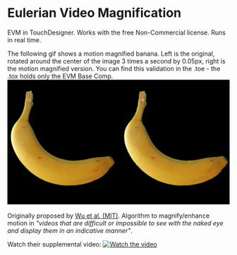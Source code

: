# Eulerian Video Magnification
EVM in TouchDesigner. Works with the free Non-Commercial license. Runs in real time.

The following gif shows a motion magnified banana. Left is the original, rotated around the center of the image 3 times a second by 0.05px, right is the motion magnified version. You can find this validation in the .toe - the .tox holds only the EVM Base Comp.
![Watch the video](https://raw.githubusercontent.com/tschnz/TouchDesigner-Projects/master/EulerianVideoMagnification/EVM_Banana.gif)

Originally proposed by [Wu et al. (MIT)](https://people.csail.mit.edu/mrub/evm/). Algorithm to magnify/enhance motion in _"videos that are difficult or impossible to see with the naked eye and display them in an indicative manner"_. 

Watch their supplemental video:
[![Watch the video](https://i3.ytimg.com/vi/ONZcjs1Pjmk/maxresdefault.jpg)](https://www.youtube.com/watch?v=ONZcjs1Pjmk)